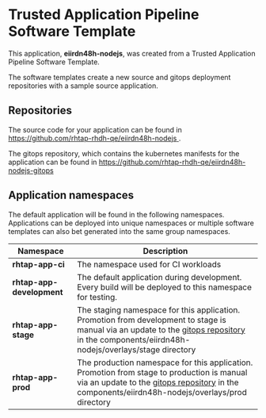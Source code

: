 # Trusted Application Pipeline Software Template

This application, **eiirdn48h-nodejs**, was created from a Trusted Application Pipeline Software Template.

The software templates create a new source and gitops deployment repositories with a sample source application. 

## Repositories

The source code for your application can be found in [https://github.com/rhtap-rhdh-qe/eiirdn48h-nodejs ](https://github.com/rhtap-rhdh-qe/eiirdn48h-nodejs ).
 
The gitops repository, which contains the kubernetes manifests for the application can be found in 
[https://github.com/rhtap-rhdh-qe/eiirdn48h-nodejs-gitops ](https://github.com/rhtap-rhdh-qe/eiirdn48h-nodejs-gitops ) 

## Application namespaces 

The default application will be found in the following namespaces. Applications can be deployed into unique namespaces or multiple software templates can also bet generated into the same group namespaces.  

|  Namespace   |  Description   |  
| -------- | -------- |
| **rhtap-app-ci** | The namespace used for CI workloads |
| **rhtap-app-development** | The default application during development. Every build will be deployed to this namespace for testing. |
| **rhtap-app-stage** | The staging namespace for this application. Promotion from development to stage is manual via an update to the [gitops repository](https://github.com/rhtap-rhdh-qe/eiirdn48h-nodejs-gitops ) in the components/eiirdn48h-nodejs/overlays/stage directory |
| **rhtap-app-prod** | The production namespace for this application. Promotion from stage to production is manual via an update to the [gitops repository](https://github.com/rhtap-rhdh-qe/eiirdn48h-nodejs-gitops ) in the components/eiirdn48h-nodejs/overlays/prod directory |